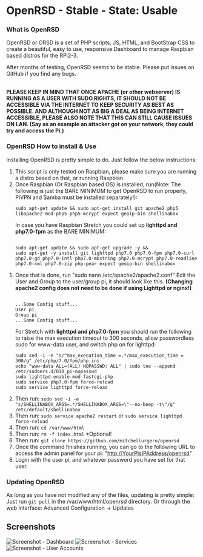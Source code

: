 # OpenRSD - Stable - State: Usable

### What is OpenRSD
OpenRSD or ORSD is a set of PHP scripts, JS, HTML, and BootStrap CSS to create a beautiful, easy to use, responsive Dashboard to manage Raspbian based distros for the RPi2-3.

After months of testing, OpenRSD seems to be stable. Please put issues on GitHub if you find any bugs.
<br><br>
<p><b>PLEASE KEEP IN MIND THAT ONCE APACHE (or other webserver) IS RUNNING AS A USER WITH SUDO RIGHTS, IT SHOULD NOT BE ACCESSIBLE VIA THE INTERNET TO KEEP SECURITY AS BEST AS POSSIBLE. AND ALTHOUGH NOT AS BIG A DEAL AS BEING INTERNET ACCESSIBLE, PLEASE ALSO NOTE THAT THIS CAN STILL CAUSE ISSUES ON LAN. (Say as an example an attacker got on your network, they could try and access the Pi.)</b></p>

<h3>OpenRSD How to install &amp; Use</h3>
<p>Installing OpenRSD is pretty simple to do. Just follow the below instructions:</p>
<ol>
<li>This script is only tested on Raspbian, please make sure you are running a distro based on that, or running Raspbian.</li>
<li>Once Raspbian (Or Raspbian based OS) is installed, run(Note: The following is just the BARE MINIMUM to get OpenRSD to run properly, PiVPN and Samba must be installed separately!):
<p><code>sudo apt-get update &amp;&amp; sudo apt-get install git apache2 php5 libapache2-mod-php5 php5-mcrypt expect geoip-bin shellinabox</code></p>
In case you have Raspbian Stretch you could set up <b>lighttpd and php7.0-fpm</b> as the BARE MINIMUM:
<p><code>
sudo apt-get update && sudo apt-get upgrade -y && 
sudo apt-get -y install git lighttpd php7.0 php7.0-fpm php7.0-curl php7.0-gd php7.0-intl php7.0-mbstring php7.0-mcrypt php7.0-readline php7.0-xml php7.0-zip php-pear expect geoip-bin shellinabox
</code></p>
</li>
</ol>
<ol>
<li>
<p>Once that is done, run &quot;sudo nano /etc/apache2/apache2.conf&quot; Edit the User and Group to the user/group pi, it should look like this. <b>(Changing apache2 config does not need to be done if using Lighttpd or nginx!)</b></p>
<pre><code>
...Some Config stuff...
User pi
Group pi
...Some Config stuff...
</code></pre>
<p>For Stretch with <b>lighttpd and php7.0-fpm</b> you should run the following to raise the max execution timeout to 300 seconds, allow passwordless sudo for www-data user, and switch php on for lighttpd:</p>
<pre><code>sudo sed -i -e "s/^max_execution_time =.*/max_execution_time = 300/g" /etc/php/7.0/fpm/php.ini
echo "www-data ALL=(ALL) NOPASSWD: ALL" | sudo tee --append /etc/sudoers.d/010_pi-nopasswd
sudo lighttpd-enable-mod fastcgi-php
sudo service php7.0-fpm force-reload
sudo service lighttpd force-reload
</code></pre>
</li>
<li>Then run: <code>sudo sed -i -e "s/SHELLINABOX_ARGS=.*/SHELLINABOX_ARGS=\"--no-beep -t\"/g" /etc/default/shellinabox</code></li>
<li>Then run: <code>sudo service apache2 restart</code> or <code>sudo service lighttpd force-reload</code></li>
<li>Then run: <code>cd /var/www/html</code></li>
<li>Then run: <code>rm -f index.html</code> *Optional!</li>
<li>Then run: <code>git clone https://github.com/mitchellurgero/openrsd</code></li>
<li>Once the command finishes running, you can go to the following URL to access the admin panel for your pi: &quot;<a href="http://YourPIsIPAddress/openrsd">http://YourPIsIPAddress/openrsd</a>&quot;</li>
<li>Login with the user pi, and whatever password you have set for that user.</li>
</ol>
<h3>Updating OpenRSD</h3>
<p>As long as you have not modified any of the files, updating is pretty simple: Just run <code>git pull</code> in the /var/www/html/openrsd directory.
Or through the web interface: Advanced Configuration -&gt; Updates</p>

## Screenshots

![Screenshot - Dashboard](img/screen1.PNG)
![Screenshot - Services](img/screen2.PNG)
![Screenshot - User Accounts](img/screen3.PNG)
